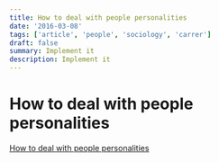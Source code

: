 ```yaml
---
title: How to deal with people personalities
date: '2016-03-08'
tags: ['article', 'people', 'sociology', 'carrer']
draft: false
summary: Implement it
description: Implement it
---
```

# How to deal with people personalities


[How to deal with people personalities](https://www.howtodeal.dev/)

